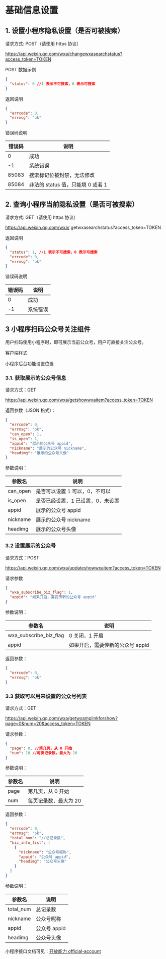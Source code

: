 # 基础信息设置

## 1. 设置小程序隐私设置（是否可被搜索）

请求方式: POST（请使用 https 协议）

https://api.weixin.qq.com/wxa/changewxasearchstatus?access_token=TOKEN

POST 数据示例

```json
{
  "status": 0 //1 表示不可搜索，0 表示可搜索
}
```

返回说明

```json
{
  "errcode": 0,
  "errmsg": "ok"
}
```

错误码说明

| 错误码 | 说明                              |
| ------ | --------------------------------- |
| 0      | 成功                              |
| -1     | 系统错误                          |
| 85083  | 搜索标记位被封禁，无法修改        |
| 85084  | 非法的 status 值，只能填 0 或者 1 |

## 2. 查询小程序当前隐私设置（是否可被搜索）

请求方式: GET（请使用 https 协议）

https://api.weixin.qq.com/wxa/ getwxasearchstatus?access_token=TOKEN

返回说明

```json
{
  "status": 1, //1 表示不可搜索，0 表示可搜索
  "errcode": 0,
  "errmsg": "ok"
}
```

错误码说明

| 错误码 | 说明     |
| ------ | -------- |
| 0      | 成功     |
| -1     | 系统错误 |

## 3 小程序扫码公众号关注组件

用户扫码使用小程序时，即可展示当前公众号，用户可直接关注公众号。

客户端样式

小程序后台功能设置位置

### 3.1. 获取展示的公众号信息

请求方式：GET

https://api.weixin.qq.com/wxa/getshowwxaitem?access_token=TOKEN

返回参数（JSON 格式）：

```json
{
  "errcode": 0,
  "errmsg": "ok",
  "can_open": 1,
  "is_open": 1,
  "appid": "展示的公众号 appid",
  "nickname": "展示的公众号 nickname",
  "headimg": "展示的公众号头像"
}
```

参数说明：

| 参数名   | 说明                              |
| -------- | --------------------------------- |
| can_open | 是否可以设置 1 可以，0，不可以    |
| is_open  | 是否已经设置，1 已设置，0，未设置 |
| appid    | 展示的公众号 appid                |
| nickname | 展示的公众号 nickname             |
| headimg  | 展示的公众号头像                  |

### 3.2 设置展示的公众号

请求方式：POST

https://api.weixin.qq.com/wxa/updateshowwxaitem?access_token=TOKEN

请求参数

```json
{
  "wxa_subscribe_biz_flag": 1,
  "appid": "如果开启，需要传新的公众号 appid"
}
```

参数说明：

| 参数名                 | 说明                             |
| ---------------------- | -------------------------------- |
| wxa_subscribe_biz_flag | 0 关闭，1 开启                   |
| appid                  | 如果开启，需要传新的公众号 appid |

返回参数：

```json
{
  "errcode": 0,
  "errmsg": "ok"
}
```

### 3.3 获取可以用来设置的公众号列表

请求方式：GET

https://api.weixin.qq.com/wxa/getwxamplinkforshow?page=0&num=20&access_token=TOKEN

请求参数：

```json
{
  "page": 0, //第几页，从 0 开始
  "num": 10 //每页记录数，最大为 20
}
```

参数说明：

| 参数名 | 说明                  |
| ------ | --------------------- |
| page   | 第几页，从 0 开始     |
| num    | 每页记录数，最大为 20 |

返回参数：

```json
{
  "errcode": 0,
  "errmsg": "ok",
  "total_num": "//总记录数",
  "biz_info_list": [
    {
      "nickname": "公众号昵称",
      "appid": "公众号 appid",
      "headimg": "公众号头像"
    }
  ]
}
```

参数说明：

| 参数名    | 说明         |
| --------- | ------------ |
| total_num | 总记录数     |
| nickname  | 公众号昵称   |
| appid     | 公众号 appid |
| headimg   | 公众号头像   |

小程序接口文档可见：[开放能力 official-account](https://developers.weixin.qq.com/miniprogram/dev/component/official-account.html)
